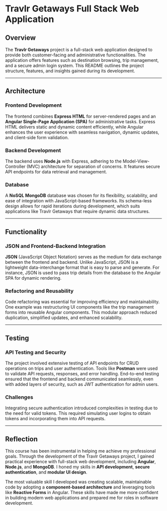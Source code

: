 # Travlr Getaways Full Stack Web Application

## Overview
The **Travlr Getaways** project is a full-stack web application designed to provide both customer-facing and administrative functionalities. The application offers features such as destination browsing, trip management, and a secure admin login system. This README outlines the project structure, features, and insights gained during its development.

---

## Architecture

### Frontend Development
The frontend combines **Express HTML** for server-rendered pages and an **Angular Single-Page Application (SPA)** for administrative tasks. Express HTML delivers static and dynamic content efficiently, while Angular enhances the user experience with seamless navigation, dynamic updates, and client-side form validation.

### Backend Development
The backend uses **Node.js** with Express, adhering to the Model-View-Controller (MVC) architecture for separation of concerns. It features secure API endpoints for data retrieval and management.

### Database
A **NoSQL MongoDB** database was chosen for its flexibility, scalability, and ease of integration with JavaScript-based frameworks. Its schema-less design allows for rapid iterations during development, which suits applications like Travlr Getaways that require dynamic data structures.

---

## Functionality

### JSON and Frontend-Backend Integration
**JSON** (JavaScript Object Notation) serves as the medium for data exchange between the frontend and backend. Unlike JavaScript, JSON is a lightweight data-interchange format that is easy to parse and generate. For instance, JSON is used to pass trip details from the database to the Angular SPA for dynamic rendering.

### Refactoring and Reusability
Code refactoring was essential for improving efficiency and maintainability. One example was restructuring UI components like the trip management forms into reusable Angular components. This modular approach reduced duplication, simplified updates, and enhanced scalability.

---

## Testing

### API Testing and Security
The project involved extensive testing of API endpoints for CRUD operations on trips and user authentication. Tools like **Postman** were used to validate API requests, responses, and error handling. End-to-end testing ensured that the frontend and backend communicated seamlessly, even with added layers of security, such as JWT authentication for admin users.

### Challenges
Integrating secure authentication introduced complexities in testing due to the need for valid tokens. This required simulating user logins to obtain tokens and incorporating them into API requests.

---

## Reflection

This course has been instrumental in helping me achieve my professional goals. Through the development of the Travlr Getaways project, I gained practical experience with full-stack web development, including **Angular**, **Node.js**, and **MongoDB**. I honed my skills in **API development**, **secure authentication**, and **modular UI design**.

The most valuable skill I developed was creating scalable, maintainable code by adopting a **component-based architecture** and leveraging tools like **Reactive Forms** in Angular. These skills have made me more confident in building modern web applications and prepared me for roles in software development.
